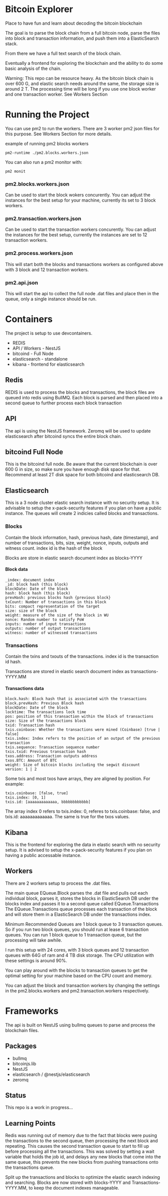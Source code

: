 # Bitcoin Explorer
Place to have fun and learn about decoding the bitcoin blockchain

The goal is to parse the block chain from a full bitcoin node, parse the files into block and transaction information, and push them into a ElasticSearch stack.

From there we have a full text search of the block chain.

Eventually a frontend for exploring the blockchain and the ability to do some basic analysis of the chain.

Warning: This repo can be resource heavy. As the bitcoin block chain is over 600 G, and elastic search needs around the same, the storage size is around 2 T. The processing time will be
long if you use one block worker and one transaction worker. See Workers Section

# Running the Project

You can use pm2 to run the workers. There are 3 worker pm2 json files for this purpose. See Workers Section for more details.

example of running pm2 blocks workers
```
pm2-runtime ./pm2.blocks.workers.json
```

You can also run a pm2 monitor with:
```
pm2 monit
```

### pm2.blocks.workers.json
Can be used to start the block wokers concurently. You can adjust the instances for the best setup for your machine, currently its set to 3 block workers.

### pm2.transaction.workers.json
Can be used to start the transaction workers concurently. You can adjust the instances for the best setup, currently the instances are set to 12 transaction workers.

### pm2.process.workers.json
This will start both the blocks and transactions workers as configured above with 3 block and 12 transaction workers.

### pm2.api.json
This will start the api to collect the full node .dat files and place then in the queue, only a single instance should be run.


# Containers
The project is setup to use devcontainers.

* REDIS
* API / Workers - NestJS
* bitcoind - Full Node
* elasticsearch - standalone
* kibana - frontend for elasticsearch

## Redis
REDIS is used to process the blocks and transactions, the block files are queued into redis using BullMQ.  Each block is parsed and then placed into a second queue to further process each block transaction

## API
The api is using the NestJS framework. Zeromq will be used to update elasticsearch after bitcoind syncs the entire block chain.

## bitcoind Full Node
This is the bitcoind full node. Be aware that the current blockchain is over 600 G in size, so make sure you have enough disk space for that. Recommend at least 2T disk space for both bitcoind and elasticsearch DB.

## Elasticsearch
This is a 3 node cluster elastic search instance with no security setup. It is advisable to setup the x-pack-security features if you plan on have a public instance. The queues will create 2 indicies called blocks and transactions.

### Blocks
Contain the block information, hash, previous hash, date (timestamp), and number of transactions, bits, size, weight, nonce, inputs, outputs and witness count. index id is the hash of the block

Blocks are store in elastic search document index as blocks-YYYY
#### Block data
```
_index: document index
_id: block hash (this block)
blockDate: Date of the block
hash: block hash (this block)
prevHash: previous blocks hash {previous block}
txCount: Number of transactions in this block
bits: compact representation of the target
size: size of the block
weight: measure of the size of the block in WU
nonce: Random number to satisfy PoW
inputs: number of input transactions
outputs: number of output transactions
witness: number of witnessed transactions
```

### Transactions
Contain the txins and txouts of the transactions. index id is the transaction id hash.

Transactions are stored in elastic search document index as transactions-YYYY.MM
#### Transactions data
```
block.hash: Block hash that is associated with the transactions
block.prevHash: Previous Block hash
blockDate: Date of the block
locktime: The transactions lock time
pos: position of this transaction within the block of transactions
size: Size of the transactions block
txid: Transaction hash
txis.coinbase: Whether the transactions were mined (Coinbase) [true | false]
txis.index: Index refers to the position of an output of the previous transaction
txis.sequence: Transaction sequence number
txis.txid: Previous transaction hash
txos.address: Transaction outputs address
txos.BTC: Amount of BTC
weight: Size of bitcoin blocks including the segwit discount
version: 1 | 2
```
Some txis and most txos have arrays, they are aligned by position.  For example:
```
txis.coinbase: [false, true]
txis.index: [0, 1]
txis.id: [aaaaaaaaaaaaa, bbbbbbbbbbbb]
```
The array index 0 refers to txis.index: 0, referes to txis.coinbase: false, and txis.id: aaaaaaaaaaaaa. The same is true for the txos values.

## Kibana
This is the frontend for exploring the data in elastic search with no security setup. It is advised to setup the x-pack-security features if you plan on having a public accessable instance.

## Workers
There are 2 workers setup to process the .dat files.

The main queue EQueue.Block parses the .dat file and pulls out each individual block, parses it, stores the blocks in ElasticSearch DB under the blocks index and passes it to a second queue called EQueue.Transactions
The EQueue.Transactions queue processes each transaction of the block and will store them in a ElasticSearch DB under the transactions index.

Minimum Recommended Queues are 1 block queue to 3 transaction queues.  So if you run two block queues, you should run at lease 6 transaction queues.  You can run 1 block queue to 1 transaction queue, but the processing will take awhile.

I run this setup with 24 cores, with 3 block queues and 12 transaction queues with 64G of ram and 4 TB disk storage.  The CPU utilization with these settings is around 90%.

You can play around with the blocks to transaction queues to get the optimal setting for your machine based on the CPU count and memory.

You can adjust the block and transaction workers by changing the settings in the pm2.blocks.workers and pm2.transaction.workers respectively.

# Frameworks

The api is built on NestJS using bullmq queues to parse and process the blockchain files.



## Packages
* bullmq
* bitcoinjs.lib
* NestJS
* elasticsearch / @nestjs/elasticsearch
* zeromq

## Status
This repo is a work in progress...

## Learning Points
Redis was running out of memory due to the fact that blocks were pusing the transactions to the second queue, then processing the next block and repeating.  This causes the second transaction queue to start to fill up before processing all the transactions.
This was solved by setting a wait variable that holds the job id, and delays any new blocks that come into the same queue, this prevents the new blocks from pushing transactions onto the transactions queue.

Split up the transactions and blocks to optimize the elastic search indexing and searching. Blocks are now stored with blocks-YYYY and Transactions-YYYY.MM, to keep the document indexes manageable.
